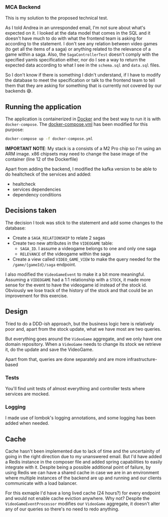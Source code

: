 ### MCA Backend

This is my solution to the proposed technical test.

As I told Andrea in an unresponded email, I'm not sure about what's expected on it. I looked at the data model that comes in the SQL and it doesn't have much to do with what the frontend team is asking for according to the statement. I don't see any relation between video games (to get all the items of a saga) or anything related to the relevance of a game within a saga. Also, the `SagaControllerTest` doesn't comply with the specified yamls specification either, nor do I see a way to return the expected data according to what I see in the `schema.sql` and `data.sql` files.

So I don't know if there is something I didn't understand, if I have to modify the database to meet the specification or talk to the frontend team to tell them that they are asking for something that is currently not covered by our backends 😅.

## Running the application

The application is containerized in [Docker](Dockerfile) and the best way to run it is with `docker-compose`. The [docker-compose.yml](docker-compose.yml) has been modified for this purpose:

```bash
docker-compose up -f docker-compose.yml
```

**IMPORTANT NOTE**: My stack is a consists of a M2 Pro chip so I'm using an ARM image. x86 chipsets may need to change the base image of the container (line 12 of the Dockerfile)

Apart from adding the backend, I modified the kafka version to be able to do healtcheck of the services and added:
- healtcheck
- services dependencies
- dependency conditions


## Decisions taken

The decision I took was stick to the statement and add some changes to the database:
- Create a `SAGA_RELATIONSHIP` to relate 2 sagas
- Create two new attributes in the `VIDEOGAME` table:
  - `SAGA_ID`. I assume a videogame belongs to one and only one saga
  - `RELEVANCE` of the videogame within the saga
- Create a view called `VIDEO_GAME_VIEW` to make the query needed for the `/game/{gameId}/saga` endpoint.

I also modified the `VideoGameEvent` to make it a bit more meaningful. Assuming a `VIDEOGAME` had a 1:1 relationship with a `STOCK`, it made more sense for the event to have the videogame id instead of the stock id. Obviously we lose track of the history of the stock and that could be an improvement for this exercise.

## Design

Tried to do a DDD-ish approach, but the business logic here is relatively poor and, apart from the stock update, what we have most are two queries.

But everything goes around the `VideoGame` aggregate, and we only have one domain repository. When a `VideoGame` needs to change its stock we retrieve it, do the update and save the VideoGame.

Apart from that, queries are done separately and are more infrastructure-based

### Tests

You'll find unit tests of almost everything and controller tests where services are mocked.

### Logging

I made use of lombok's logging annotations, and some logging has been added when needed.

## Cache

Cache hasn't been implemented due to lack of time and the uncertainity of going in the right direction due to my unanswered email. But I'd have added a Redis instance in the composer file and added spring capabilities to easily integrate with it. Despite being a possible additional point of failure, by using Redis we can have a shared cache in case we are in an environment where multiple instances of the backend are up and running and our clients communicate with a load balancer. 

For this exmaple I'd have a long lived cache (24 hours?) for every endpoint and would not enable cache eviction anywhere. Why not? Despite the `VideoGameEventProcessor` modifies our `VideoGame` aggregate, it doesn't alter any of our queries so there's no need to redo anything.

